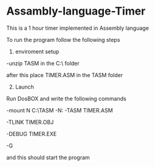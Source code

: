 # Assambly-language-Timer
This is a 1 hour timer implemented in Assembly language 

To run the program follow the following steps

1) enviroment setup

-unzip TASM in the C:\  folder

after this place TIMER.ASM in the TASM folder

2) Launch

Run DosBOX and write the following commands

-mount N C:\TASM
-N:
-TASM TIMER.ASM

-TLINK TIMER.OBJ

-DEBUG TIMER.EXE

-G

and this should start the program
